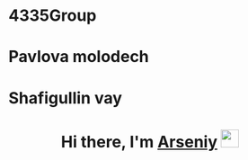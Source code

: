 # 4335Group

# Pavlova molodech
# Shafigullin vay

<div>
    <h1 align="center">
        Hi there, I'm <a href="https://t.me/zhelvakovIT" target="_blank">Arseniy</a> 
        <img src="https://github.com/blackcater/blackcater/raw/main/images/Hi.gif" height="32"/>
    </h1>
</div>
